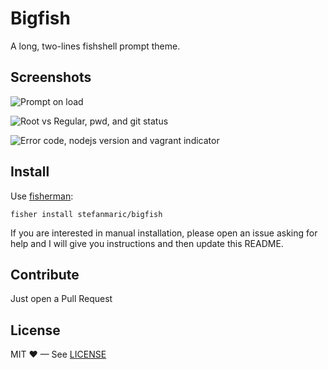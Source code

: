 Bigfish
=======

A long, two-lines fishshell prompt theme.

## Screenshots

![Prompt on load](http://i.imgur.com/78WrFKr.png)

![Root vs Regular, pwd, and git status](http://i.imgur.com/to9MMaY.png)

![Error code, nodejs version and vagrant indicator](http://i.imgur.com/MsDkJ50.png)

## Install

Use [fisherman](http://fisherman.sh/):

```shell
fisher install stefanmaric/bigfish
```

If you are interested in manual installation, please open an issue asking for help and I will give you instructions and then update this README.

## Contribute

Just open a Pull Request

## License

MIT ♥ — See [LICENSE](./LICENSE)
